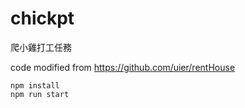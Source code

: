 # chickpt

爬小雞打工任務

code modified from https://github.com/uier/rentHouse

```
npm install
npm run start
```
